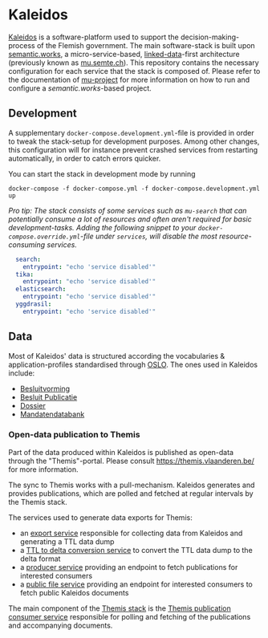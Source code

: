 # Kaleidos

[Kaleidos](https://overheid.vlaanderen.be/beleid-en-regelgeving/werking-en-besluitvorming-vlaamse-regering/kaleidos) is a software-platform used to support the decision-making-process of the Flemish government. The main software-stack is built upon [semantic.works](https://semantic.works/), a micro-service-based, [linked-data](https://en.wikipedia.org/wiki/Linked_data)-first architecture (previously known as [mu.semte.ch](https://mu.semte.ch/)). This repository contains the necessary configuration for each service that the stack is composed of. Please refer to the documentation of [mu-project](https://github.com/mu-semtech/mu-project/#mu-project) for more information on how to run and configure a *semantic.works*-based project.


## Development

A supplementary `docker-compose.development.yml`-file is provided in order to tweak the stack-setup for development purposes. Among other changes, this configuration will for instance prevent crashed services from restarting automatically, in order to catch errors quicker.

You can start the stack in development mode by running

```
docker-compose -f docker-compose.yml -f docker-compose.development.yml up
```

*Pro tip: The stack consists of some services such as `mu-search` that can potentially consume a lot of resources and often aren't required for basic development-tasks. Adding the following snippet to your `docker-compose.override.yml`-file under `services`, will disable the most resource-consuming services.*
```yml
  search:
    entrypoint: "echo 'service disabled'"
  tika:
    entrypoint: "echo 'service disabled'"
  elasticsearch:
    entrypoint: "echo 'service disabled'"
  yggdrasil:
    entrypoint: "echo 'service disabled'"
```

## Data

Most of Kaleidos' data is structured according the vocabularies & application-profiles standardised through [OSLO](https://data.vlaanderen.be/). The ones used in Kaleidos include:

- [Besluitvorming](https://data.vlaanderen.be/doc/applicatieprofiel/besluitvorming/)
- [Besluit Publicatie](https://data.vlaanderen.be/doc/applicatieprofiel/besluit-publicatie/)
- [Dossier](https://data.vlaanderen.be/doc/applicatieprofiel/dossier/)
- [Mandatendatabank](https://data.vlaanderen.be/doc/applicatieprofiel/mandatendatabank/)

### Open-data publication to Themis

Part of the data produced within Kaleidos is published as open-data through the "Themis"-portal. Please consult https://themis.vlaanderen.be/ for more information.

The sync to Themis works with a pull-mechanism. Kaleidos generates and provides publications, which are polled and fetched at regular intervals by the Themis stack.

The services used to generate data exports for Themis:
- an [export service](https://github.com/kanselarij-vlaanderen/themis-export-service) responsible for collecting data from Kaleidos and generating a TTL data dump
- a [TTL to delta conversion service](https://github.com/redpencilio/ttl-to-delta-service) to convert the TTL data dump to the delta format
- a [producer service](https://github.com/kanselarij-vlaanderen/themis-publication-producer) providing an endpoint to fetch publications for interested consumers
- a [public file service](https://github.com/kanselarij-vlaanderen/public-file-service) providing an endpoint for interested consumers to fetch public Kaleidos documents

The main component of the [Themis stack](https://github.com/kanselarij-vlaanderen/app-themis) is the [Themis publication consumer service](https://github.com/kanselarij-vlaanderen/themis-publication-consumer) responsible for polling and fetching of the publications and accompanying documents.

